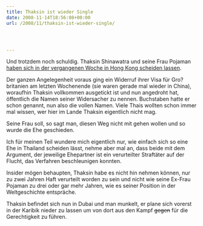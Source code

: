```yaml
---
title: Thaksin ist wieder Single
date: 2008-11-14T18:56:08+00:00
url: /2008/11/thaksin-ist-wieder-single/




---
```

Und trotzdem noch schuldig. Thaksin Shinawatra und seine Frau Pojaman [haben sich in der vergangenen Woche in Hong Kong scheiden lassen][1].

Der ganzen Angelegenheit voraus ging ein Widerruf ihrer Visa für Gro?britanien am letzten Wochenende (sie waren gerade mal wieder in China), woraufhin Thaksin vollkommen ausgetickt ist und nun angedroht hat, öffentlich die Namen seiner Widersacher zu nennen. Buchstaben hatte er schon genannt, nun also die vollen Namen. Viele Thais wollten schon immer mal wissen, wer hier im Lande Thaksin eigentlich nicht mag.

Seine Frau soll, so sagt man, diesen Weg nicht mit gehen wollen und so wurde die Ehe geschieden.

Ich für meinen Teil wundere mich eigentlich nur, wie einfach sich so eine Ehe in Thailand scheiden lässt, nehme aber mal an, dass beide mit dem Argument, der jeweilige Ehepartner ist ein verurteilter Straftäter auf der Flucht, das Verfahren beschleunigen konnten.

Insider mögen behaupten, Thaksin habe es nicht hin nehmen können, nur zu zwei Jahren Haft verurteilt worden zu sein und nicht wie seine Ex-Frau Pojaman zu drei oder gar mehr Jahren, wie es seiner Position in der Weltgeschichte entspräche.

Thaksin befindet sich nun in Dubai und man munkelt, er plane sich vorerst in der Karibik nieder zu lassen um von dort aus den Kampf <del>gegen</del> für die Gerechtigkeit zu führen.

 [1]: http://nationmultimedia.com/2008/11/15/headlines/headlines_30088522.php
